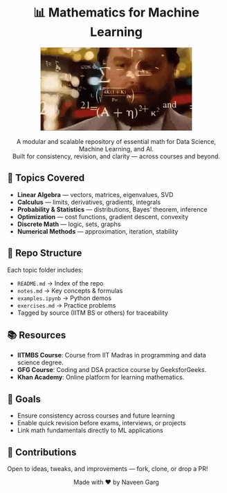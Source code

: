 <h1 style="text-align: center;">📊 Mathematics for Machine Learning</h1>

<div align="center">
  <img src="assets/images/maths.gif" alt="Maths Animation">
</div>

<p align="center">
A modular and scalable repository of essential math for Data Science, Machine Learning, and AI.<br>
Built for consistency, revision, and clarity — across courses and beyond.
</p>

## 🧠 Topics Covered
- **Linear Algebra** — vectors, matrices, eigenvalues, SVD
- **Calculus** — limits, derivatives, gradients, integrals
- **Probability & Statistics** — distributions, Bayes’ theorem, inference
- **Optimization** — cost functions, gradient descent, convexity
- **Discrete Math** — logic, sets, graphs
- **Numerical Methods** — approximation, iteration, stability

## 📁 Repo Structure
Each topic folder includes:
- `README.md` → Index of the repo 
- `notes.md` → Key concepts & formulas  
- `examples.ipynb` → Python demos  
- `exercises.md` → Practice problems  
- Tagged by source (IITM BS or others) for traceability

## 📚 Resources
- **IITMBS Course**: Course from IIT Madras in programming and data science degree.
- **GFG Course**: Coding and DSA practice course by GeeksforGeeks.
- **Khan Academy**: Online platform for learning mathematics.

## 🚀 Goals
- Ensure consistency across courses and future learning  
- Enable quick revision before exams, interviews, or projects  
- Link math fundamentals directly to ML applications  

## 🤝 Contributions
Open to ideas, tweaks, and improvements — fork, clone, or drop a PR!

<p align="center">Made with ❤️ by Naveen Garg</p>